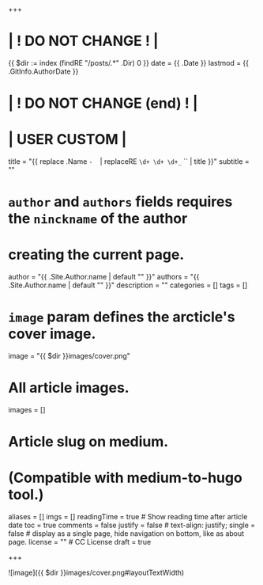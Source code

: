 +++

# | ! DO NOT CHANGE ! | 
{{ $dir := index (findRE "/posts/.*" .Dir) 0 }}
date = {{ .Date }}
lastmod = {{ .GitInfo.AuthorDate }}
#
# | ! DO NOT CHANGE (end) ! | 



# | USER CUSTOM |
title = "{{ replace .Name `-` ` ` | replaceRE `\d+ \d+ \d+_` `` | title }}"
subtitle = ""
# `author` and `authors` fields requires the `ninckname` of the author
# creating the current page.
author = "{{ .Site.Author.name | default "" }}"
authors = "{{ .Site.Author.name | default "" }}"
description = ""
categories = []
tags = []
# `image` param defines the arcticle's cover image.
image = "{{ $dir }}images/cover.png" 
# All article images.
images = []
# Article slug on medium.
# (Compatible with medium-to-hugo tool.)
aliases = []
imgs = []
readingTime = true  # Show reading time after article date
toc = true
comments = false
justify = false  # text-align: justify;
single = false  # display as a single page, hide navigation on bottom, like as about page.
license = ""  # CC License
draft = true

+++



![image]({{ $dir }}images/cover.png#layoutTextWidth)

